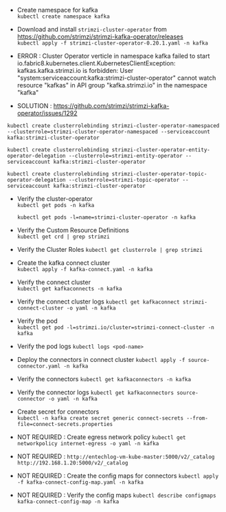 - Create namespace for kafka  
  `kubectl create namespace kafka`  
  
- Download and install `strimzi-cluster-operator` from https://github.com/strimzi/strimzi-kafka-operator/releases  
  `kubectl apply -f strimzi-cluster-operator-0.20.1.yaml -n kafka`

- ERROR : Cluster Operator verticle in namespace kafka failed to start
io.fabric8.kubernetes.client.KubernetesClientException: kafkas.kafka.strimzi.io is forbidden: User "system:serviceaccount:kafka:strimzi-cluster-operator" cannot watch resource "kafkas" in API group "kafka.strimzi.io" in the namespace "kafka"

- SOLUTION : https://github.com/strimzi/strimzi-kafka-operator/issues/1292

```
kubectl create clusterrolebinding strimzi-cluster-operator-namespaced --clusterrole=strimzi-cluster-operator-namespaced --serviceaccount kafka:strimzi-cluster-operator

kubectl create clusterrolebinding strimzi-cluster-operator-entity-operator-delegation --clusterrole=strimzi-entity-operator --serviceaccount kafka:strimzi-cluster-operator

kubectl create clusterrolebinding strimzi-cluster-operator-topic-operator-delegation --clusterrole=strimzi-topic-operator --serviceaccount kafka:strimzi-cluster-operator
```

- Verify the cluster-operator  
  `kubectl get pods -n kafka`

  `kubectl get pods -l=name=strimzi-cluster-operator -n kafka`

- Verify the Custom Resource Definitions  
  `kubectl get crd | grep strimzi`

- Verify the Cluster Roles
  `kubectl get clusterrole | grep strimzi`

- Create the kafka connect cluster  
  `kubectl apply -f kafka-connect.yaml -n kafka` 

- Verify the connect cluster  
  `kubectl get kafkaconnects -n kafka`

- Verify the connect cluster logs
  `kubectl get kafkaconnect strimzi-connect-cluster -o yaml -n kafka`

- Verify the pod  
  `kubectl get pod -l=strimzi.io/cluster=strimzi-connect-cluster -n kafka`

- Verify the pod logs
  `kubectl logs <pod-name>`

- Deploy the connectors in connect cluster
  `kubectl apply -f source-connector.yaml -n kafka`

- Verify the connectors
  `kubectl get kafkaconnectors -n kafka`

- Verify the connector logs
  `kubectl get kafkaconnectors source-connector -o yaml -n kafka`

- Create secret for connectors  
  `kubectl -n kafka create secret generic connect-secrets --from-file=connect-secrets.properties`

- NOT REQUIRED : Create egress network policy
  `kubectl get networkpolicy internet-egress -o yaml -n kafka`

- NOT REQUIRED : 
  `http://entechlog-vm-kube-master:5000/v2/_catalog`  
  `http://192.168.1.20:5000/v2/_catalog`

- NOT REQUIRED : Create the config maps for connectors
  `kubectl apply -f kafka-connect-config-map.yaml -n kafka`

- NOT REQUIRED : Verify the config maps 
  `kubectl describe configmaps kafka-connect-config-map -n kafka`

